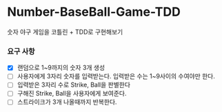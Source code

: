 # Number-BaseBall-Game-TDD
숫자 야구 게임을 코틀린 + TDD로 구현해보기

### 요구 사항
- [x] 랜덤으로 1~9까지의 숫자 3개 생성
- [ ] 사용자에게 3자리 숫자를 입력받는다. 입력받은 수는 1~9사이의 수여야만 한다.
- [ ] 입력받은 3자리 수로 Strike, Ball을 판별한다
- [ ] 구해진 Strike, Ball을 사용자에게 보여준다.
- [ ] 스트라이크가 3개 나올때까지 반복한다.
